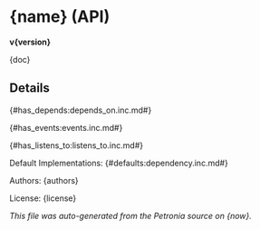 # {name} (API)
**v{version}**

{doc}

## Details

{#has_depends:depends_on.inc.md#}

{#has_events:events.inc.md#}

{#has_listens_to:listens_to.inc.md#}

Default Implementations:
{#defaults:dependency.inc.md#}

Authors: {authors}

License: {license}

*This file was auto-generated from the Petronia source on {now}.*

